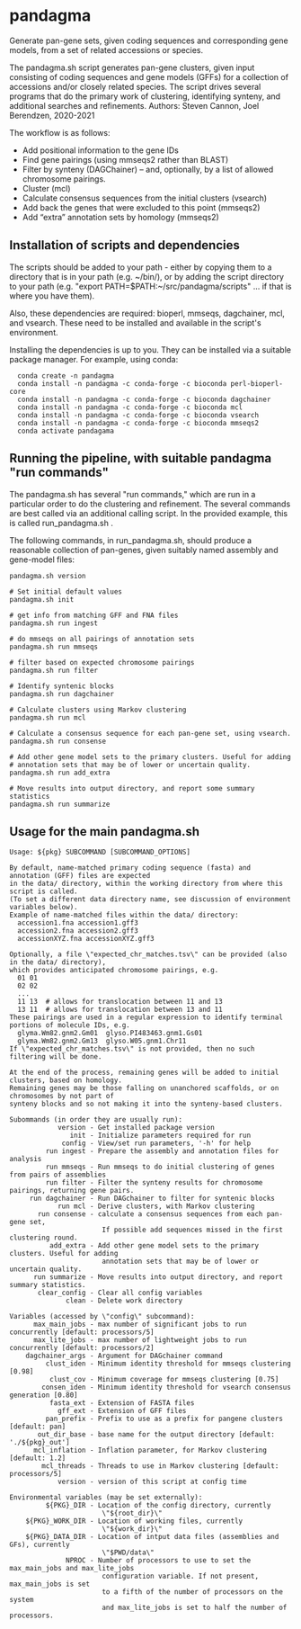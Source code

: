 # pandagma
Generate pan-gene sets, given coding sequences and corresponding gene models, from a set of related accessions or species.

The pandagma.sh script generates pan-gene clusters, given input consisting of coding sequences and
gene models (GFFs) for a collection of accessions and/or closely related species.
The script drives several programs that do the primary work of clustering, identifying synteny, and 
additional searches and refinements. 
Authors: Steven Cannon, Joel Berendzen, 2020-2021

The workflow is as follows:
* Add positional information to the gene IDs
* Find gene pairings (using mmseqs2 rather than BLAST)
* Filter by synteny (DAGChainer) – and, optionally, by a list of allowed chromosome pairings.
* Cluster (mcl)
* Calculate consensus sequences from the initial clusters (vsearch)
* Add back the genes that were excluded to this point (mmseqs2)
* Add “extra” annotation sets by homology (mmseqs2)

## Installation of scripts and dependencies

The scripts should be added to your path - either by copying them to a directory that is in your path 
(e.g. ~/bin/), or by adding the script directory to your path 
(e.g. "export PATH=$PATH:~/src/pandagma/scripts" ... if that is where you have them).

Also, these dependencies are required: 
  bioperl, mmseqs, dagchainer, mcl, and vsearch. 
These need to be installed and available in the script's environment.

Installing the dependencies is up to you. They can be installed via a suitable package manager. 
For example, using conda: 
~~~
  conda create -n pandagma
  conda install -n pandagma -c conda-forge -c bioconda perl-bioperl-core
  conda install -n pandagma -c conda-forge -c bioconda dagchainer
  conda install -n pandagma -c conda-forge -c bioconda mcl
  conda install -n pandagma -c conda-forge -c bioconda vsearch
  conda install -n pandagma -c conda-forge -c bioconda mmseqs2
  conda activate pandagama
~~~

## Running the pipeline, with suitable pandagma "run commands"

The pandagma.sh has several "run commands," which are run in a particular order to do the 
clustering and refinement. The several commands are best called via an additional calling script. 
In the provided example, this is called run_pandagma.sh .

The following commands, in run_pandagma.sh, should produce a reasonable collection of pan-genes, 
given suitably named assembly and gene-model files:

~~~
pandagma.sh version

# Set initial default values
pandagma.sh init

# get info from matching GFF and FNA files
pandagma.sh run ingest

# do mmseqs on all pairings of annotation sets
pandagma.sh run mmseqs

# filter based on expected chromosome pairings
pandagma.sh run filter

# Identify syntenic blocks
pandagma.sh run dagchainer

# Calculate clusters using Markov clustering
pandagma.sh run mcl

# Calculate a consensus sequence for each pan-gene set, using vsearch.
pandagma.sh run consense

# Add other gene model sets to the primary clusters. Useful for adding
# annotation sets that may be of lower or uncertain quality.
pandagma.sh run add_extra

# Move results into output directory, and report some summary statistics
pandagma.sh run summarize
~~~

## Usage for the main pandagma.sh

~~~
Usage: ${pkg} SUBCOMMAND [SUBCOMMAND_OPTIONS]

By default, name-matched primary coding sequence (fasta) and annotation (GFF) files are expected
in the data/ directory, within the working directory from where this script is called.
(To set a different data directory name, see discussion of environment variables below).
Example of name-matched files within the data/ directory:
  accession1.fna accession1.gff3
  accession2.fna accession2.gff3
  accessionXYZ.fna accessionXYZ.gff3

Optionally, a file \"expected_chr_matches.tsv\" can be provided (also in the data/ directory),
which provides anticipated chromosome pairings, e.g.
  01 01
  02 02
  ...
  11 13  # allows for translocation between 11 and 13
  13 11  # allows for translocation between 13 and 11
These pairings are used in a regular expression to identify terminal portions of molecule IDs, e.g.
  glyma.Wm82.gnm2.Gm01  glyso.PI483463.gnm1.Gs01
  glyma.Wm82.gnm2.Gm13  glyso.W05.gnm1.Chr11
If \"expected_chr_matches.tsv\" is not provided, then no such filtering will be done.

At the end of the process, remaining genes will be added to initial clusters, based on homology.
Remaining genes may be those falling on unanchored scaffolds, or on chromosomes by not part of
synteny blocks and so not making it into the synteny-based clusters.

Subommands (in order they are usually run):
            version - Get installed package version
               init - Initialize parameters required for run
             config - View/set run parameters, '-h' for help
         run ingest - Prepare the assembly and annotation files for analysis
         run mmseqs - Run mmseqs to do initial clustering of genes from pairs of assemblies
         run filter - Filter the synteny results for chromosome pairings, returning gene pairs.
     run dagchainer - Run DAGchainer to filter for syntenic blocks
            run mcl - Derive clusters, with Markov clustering
       run consense - calculate a consensus sequences from each pan-gene set,
                       If possible add sequences missed in the first clustering round.
          add_extra - Add other gene model sets to the primary clusters. Useful for adding
                       annotation sets that may be of lower or uncertain quality.
      run summarize - Move results into output directory, and report summary statistics.
       clear_config - Clear all config variables
              clean - Delete work directory

Variables (accessed by \"config\" subcommand):
      max_main_jobs - max number of significant jobs to run concurrently [default: processors/5]
      max_lite_jobs - max number of lightweight jobs to run concurrently [default: processors/2]
    dagchainer_args - Argument for DAGchainer command
         clust_iden - Minimum identity threshold for mmseqs clustering [0.98]
          clust_cov - Minimum coverage for mmseqs clustering [0.75]
        consen_iden - Minimum identity threshold for vsearch consensus generation [0.80]
          fasta_ext - Extension of FASTA files
            gff_ext - Extension of GFF files
         pan_prefix - Prefix to use as a prefix for pangene clusters [default: pan]
       out_dir_base - base name for the output directory [default: './${pkg}_out']
      mcl_inflation - Inflation parameter, for Markov clustering [default: 1.2]
        mcl_threads - Threads to use in Markov clustering [default: processors/5]
            version - version of this script at config time

Environmental variables (may be set externally):
         ${PKG}_DIR - Location of the config directory, currently
                       \"${root_dir}\"
    ${PKG}_WORK_DIR - Location of working files, currently
                       \"${work_dir}\"
    ${PKG}_DATA_DIR - Location of intput data files (assemblies and GFs), currently
                       \"$PWD/data\"
              NPROC - Number of processors to use to set the max_main_jobs and max_lite_jobs
                       configuration variable. If not present, max_main_jobs is set
                       to a fifth of the number of processors on the system
                       and max_lite_jobs is set to half the number of processors.
~~~

 



